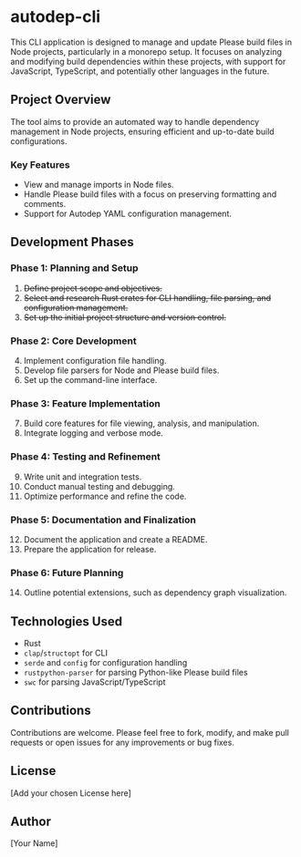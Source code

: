# autodep-cli

This CLI application is designed to manage and update Please build files in Node projects, particularly in a monorepo setup. It focuses on analyzing and modifying build dependencies within these projects, with support for JavaScript, TypeScript, and potentially other languages in the future.

## Project Overview

The tool aims to provide an automated way to handle dependency management in Node projects, ensuring efficient and up-to-date build configurations.

### Key Features

- View and manage imports in Node files.
- Handle Please build files with a focus on preserving formatting and comments.
- Support for Autodep YAML configuration management.

## Development Phases

### Phase 1: Planning and Setup

1. ~~Define project scope and objectives.~~
2. ~~Select and research Rust crates for CLI handling, file parsing, and configuration management.~~
3. ~~Set up the initial project structure and version control.~~

### Phase 2: Core Development

4. Implement configuration file handling.
5. Develop file parsers for Node and Please build files.
6. Set up the command-line interface.

### Phase 3: Feature Implementation

7. Build core features for file viewing, analysis, and manipulation.
8. Integrate logging and verbose mode.

### Phase 4: Testing and Refinement

9. Write unit and integration tests.
10. Conduct manual testing and debugging.
11. Optimize performance and refine the code.

### Phase 5: Documentation and Finalization

12. Document the application and create a README.
13. Prepare the application for release.

### Phase 6: Future Planning

14. Outline potential extensions, such as dependency graph visualization.

## Technologies Used

- Rust
- `clap`/`structopt` for CLI
- `serde` and `config` for configuration handling
- `rustpython-parser` for parsing Python-like Please build files
- `swc` for parsing JavaScript/TypeScript

## Contributions

Contributions are welcome. Please feel free to fork, modify, and make pull requests or open issues for any improvements or bug fixes.

## License

[Add your chosen License here]

## Author

[Your Name]
